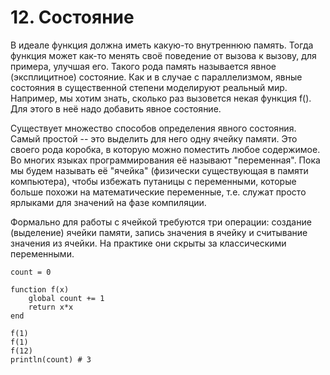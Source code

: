 # 12. Состояние
В идеале функция должна иметь какую-то внутреннюю память. Тогда функция может как-то менять своё поведение от вызова к вызову, для примера, улучшая его. Такого рода память называется явное (эксплицитное) состояние. Как и в случае с параллелизмом, явные состояния в существенной степени моделируют реальный мир.
Например, мы хотим знать, сколько раз вызовется некая функция f(). Для этого в неё надо добавить явное состояние.

Существует множество способов определения явного состояния. Самый простой -- это выделить для него одну ячейку памяти. Это своего рода коробка, в которую можно поместить любое содержимое. Во многих языках программирования её называют "переменная". Пока мы будем называть её "ячейка" (физически существующая в памяти компьютера), чтобы избежать путаницы с переменными, которые больше похожи на математические переменные, т.е. служат просто ярлыками для значений на фазе компиляции.

Формально для работы с ячейкой требуются три операции: создание (выделение) ячейки памяти, запись значения в ячейку и считывание значения из ячейки. На практике они скрыты за классическими переменными.

```
count = 0

function f(x)
    global count += 1
    return x*x
end

f(1)
f(1)
f(12)
println(count) # 3

```